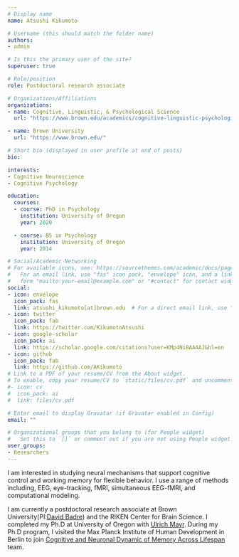 ```yaml
---
# Display name
name: Atsushi Kikumoto

# Username (this should match the folder name)
authors:
- admin

# Is this the primary user of the site?
superuser: true

# Role/position
role: Postdoctoral research associate

# Organizations/Affiliations
organizations:
- name: Cognitive, Linguistic, & Psychological Science
  url: "https://www.brown.edu/academics/cognitive-linguistic-psychological-sciences/home"

- name: Brown University
  url: "https://www.brown.edu/"

# Short bio (displayed in user profile at end of posts)
bio:

interests:
- Cognitive Neuroscience
- Cognitive Psychology

education:
  courses:
  - course: PhD in Psychology
    institution: University of Oregon
    year: 2020

  - course: BS in Psychology
    institution: University of Oregon
    year: 2014

# Social/Academic Networking
# For available icons, see: https://sourcethemes.com/academic/docs/page-builder/#icons
#   For an email link, use "fas" icon pack, "envelope" icon, and a link in the
#   form "mailto:your-email@example.com" or "#contact" for contact widget.
social:
- icon: envelope
  icon_pack: fas
  link: atsushi_kikumoto[at]brown.edu  # For a direct email link, use "atsushi_kikumoto@brown.edu".
- icon: twitter
  icon_pack: fab
  link: https://twitter.com/KikumotoAtsushi
- icon: google-scholar
  icon_pack: ai
  link: https://scholar.google.com/citations?user=KMp4Ni8AAAAJ&hl=en
- icon: github
  icon_pack: fab
  link: https://github.com/AKikumoto
# Link to a PDF of your resume/CV from the About widget.
# To enable, copy your resume/CV to `static/files/cv.pdf` and uncomment the lines below.
#- icon: cv
#  icon_pack: ai
#  link: files/cv.pdf

# Enter email to display Gravatar (if Gravatar enabled in Config)
email: ""

# Organizational groups that you belong to (for People widget)
#   Set this to `[]` or comment out if you are not using People widget.
user_groups:
- Researchers
---
```


I am interested in studying neural mechanisms that support cognitive control and working memory for flexible behavior. I use a range of methods including, EEG, eye-tracking, fMRI, simultaneous EEG-fMRI, and computational modeling.

I am currently a postdoctoral research associate at Brown University(PI:[David Badre](https://sites.brown.edu/badrelab/)) and the RIKEN Center for Brain Science. I completed my Ph.D at University of Oregon with [Ulrich Mayr](https://blogs.uoregon.edu/cognitivedynamics/home/). During my Ph.D program, I visited the Max Planck Institute of Human Development in Berlin to join [Cognitive and Neuronal Dynamic of Memory Across Lifespan](https://www.mpib-berlin.mpg.de/research/research-centers/lip/projects/concluded/conmem) team.
